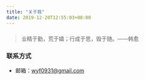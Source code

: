 ```yaml
---
title: "关于我"
date: 2019-12-20T12:55:03+08:00
---
```


### 


> 业精于勤，荒于嬉；行成于思，毁于随。——韩愈



### 联系方式

- 邮箱：wyf0931@gmail.com


